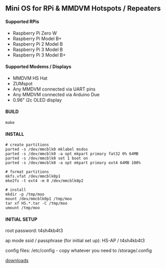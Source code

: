 ## Mini OS for RPi & MMDVM Hotspots / Repeaters

#### Supported RPis

- Raspberry Pi Zero W
- Raspberry Pi Model B+
- Raspberry Pi 2 Model B
- Raspberry Pi 3 Model B
- Raspberry Pi 3 Model B+

#### Supported Modems / Displays

- MMDVM HS Hat
- ZUMspot
- Any MMDVM connected via UART pins
- Any MMDVM connected via Arduino Due
- 0.96" i2c OLED display

#### BUILD

```
make
```

#### INSTALL

```
# create partitions
parted -s /dev/mmcblk0 mklabel msdos
parted -s /dev/mmcblk0 -a opt mkpart primary fat32 0% 64MB
parted -s /dev/mmcblk0 set 1 boot on
parted -s /dev/mmcblk0 -a opt mkpart primary ext4 64MB 100%

# format partitions
mkfs.vfat /dev/mmcblk0p1 
mke2fs -t ext4 -m 0 /dev/mmcblk0p2

# install
mkdir -p /tmp/moo
mount /dev/mmcblk0p1 /tmp/moo
tar xf HS.*.tar -C /tmp/moo
umount /tmp/moo
```

#### INITIAL SETUP
root password: t4sh4kb4t3

ap mode ssid / passphrase (for initial set up): HS-AP / t4sh4kb4t3

config files: /etc/config - copy whatever you need to /storage/.config

[downloads](https://saraev.ca/pub/HS)
